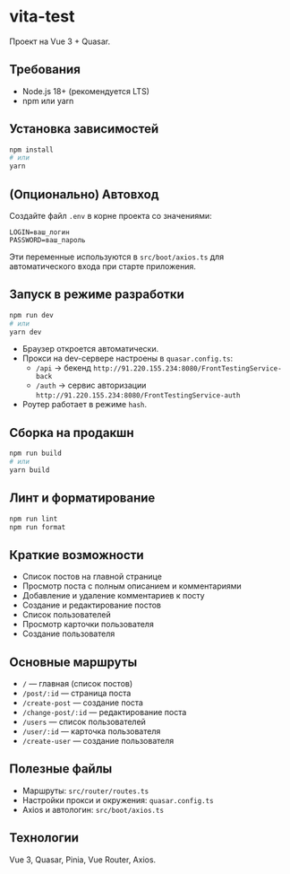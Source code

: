 # vita-test

Проект на Vue 3 + Quasar.

## Требования

- Node.js 18+ (рекомендуется LTS)
- npm или yarn

## Установка зависимостей

```bash
npm install
# или
yarn
```

## (Опционально) Автовход

Создайте файл `.env` в корне проекта со значениями:

```
LOGIN=ваш_логин
PASSWORD=ваш_пароль
```

Эти переменные используются в `src/boot/axios.ts` для автоматического входа при старте приложения.

## Запуск в режиме разработки

```bash
npm run dev
# или
yarn dev
```

- Браузер откроется автоматически.
- Прокси на dev-сервере настроены в `quasar.config.ts`:
  - `/api` → бекенд `http://91.220.155.234:8080/FrontTestingService-back`
  - `/auth` → сервис авторизации `http://91.220.155.234:8080/FrontTestingService-auth`
- Роутер работает в режиме `hash`.

## Сборка на продакшн

```bash
npm run build
# или
yarn build
```

## Линт и форматирование

```bash
npm run lint
npm run format
```

## Краткие возможности

- Список постов на главной странице
- Просмотр поста с полным описанием и комментариями
- Добавление и удаление комментариев к посту
- Создание и редактирование постов
- Список пользователей
- Просмотр карточки пользователя
- Создание пользователя

## Основные маршруты

- `/` — главная (список постов)
- `/post/:id` — страница поста
- `/create-post` — создание поста
- `/change-post/:id` — редактирование поста
- `/users` — список пользователей
- `/user/:id` — карточка пользователя
- `/create-user` — создание пользователя

## Полезные файлы

- Маршруты: `src/router/routes.ts`
- Настройки прокси и окружения: `quasar.config.ts`
- Axios и автологин: `src/boot/axios.ts`

## Технологии

Vue 3, Quasar, Pinia, Vue Router, Axios.
